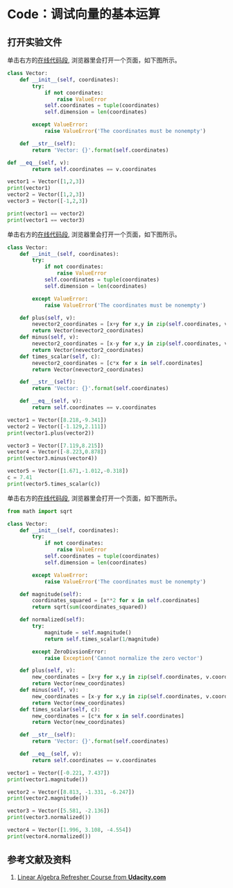 # Code：调试向量的基本运算

## 打开实验文件

单击右方的[在线代码段](https://pythontutor.com/live.html#code=class%20Vector%3A%0A%20%20%20%20def%20__init__%28self,%20coordinates%29%3A%0A%20%20%20%20%20%20%20%20try%3A%0A%20%20%20%20%20%20%20%20%20%20%20%20if%20not%20coordinates%3A%0A%20%20%20%20%20%20%20%20%20%20%20%20%20%20%20%20raise%20ValueError%0A%20%20%20%20%20%20%20%20%20%20%20%20self.coordinates%20%3D%20tuple%28coordinates%29%0A%20%20%20%20%20%20%20%20%20%20%20%20self.dimension%20%3D%20len%28coordinates%29%0A%0A%20%20%20%20%20%20%20%20except%20ValueError%3A%0A%20%20%20%20%20%20%20%20%20%20%20%20raise%20ValueError%28'The%20coordinates%20must%20be%20nonempty'%29%0A%0A%20%20%20%20def%20__str__%28self%29%3A%0A%20%20%20%20%20%20%20%20return%20'Vector%3A%20%7B%7D'.format%28self.coordinates%29%0A%0Adef%20__eq__%28self,%20v%29%3A%0A%20%20%20%20%20%20%20%20return%20self.coordinates%20%3D%3D%20v.coordinates%0A%0Avector1%20%3D%20Vector%28%5B1,2,3%5D%29%0Aprint%28vector1%29%0Avector2%20%3D%20Vector%28%5B1,2,3%5D%29%0Avector3%20%3D%20Vector%28%5B-1,2,3%5D%29%0A%0Aprint%28vector1%20%3D%3D%20vector2%29%0Aprint%28vector1%20%3D%3D%20vector3%29&cumulative=false&curInstr=29&heapPrimitives=nevernest&mode=display&origin=opt-live.js&py=3&rawInputLstJSON=%5B%5D&textReferences=false), 浏览器里会打开一个页面，如下图所示。

```python
class Vector:
	def __init__(self, coordinates):
		try:
			if not coordinates:
				raise ValueError
			self.coordinates = tuple(coordinates)
			self.dimension = len(coordinates)

		except ValueError:
			raise ValueError('The coordinates must be nonempty')

	def __str__(self):
		return 'Vector: {}'.format(self.coordinates)

def __eq__(self, v):
		return self.coordinates == v.coordinates

vector1 = Vector([1,2,3])
print(vector1)
vector2 = Vector([1,2,3])
vector3 = Vector([-1,2,3])

print(vector1 == vector2)
print(vector1 == vector3)
```

单击右方的[在线代码段](https://pythontutor.com/live.html#code=class%20Vector%3A%0A%20%20%20%20def%20__init__%28self,%20coordinates%29%3A%0A%20%20%20%20%20%20%20%20try%3A%0A%20%20%20%20%20%20%20%20%20%20%20%20if%20not%20coordinates%3A%0A%20%20%20%20%20%20%20%20%20%20%20%20%20%20%20%20raise%20ValueError%0A%20%20%20%20%20%20%20%20%20%20%20%20self.coordinates%20%3D%20tuple%28coordinates%29%0A%20%20%20%20%20%20%20%20%20%20%20%20self.dimension%20%3D%20len%28coordinates%29%0A%0A%20%20%20%20%20%20%20%20except%20ValueError%3A%0A%20%20%20%20%20%20%20%20%20%20%20%20raise%20ValueError%28'The%20coordinates%20must%20be%20nonempty'%29%0A%0A%20%20%20%20def%20plus%28self,%20v%29%3A%0A%20%20%20%20%20%20%20%20nevector2_coordinates%20%3D%20%5Bx%2By%20for%20x,y%20in%20zip%28self.coordinates,%20v.coordinates%29%5D%0A%20%20%20%20%20%20%20%20return%20Vector%28nevector2_coordinates%29%0A%20%20%20%20def%20minus%28self,%20v%29%3A%0A%20%20%20%20%20%20%20%20nevector2_coordinates%20%3D%20%5Bx-y%20for%20x,y%20in%20zip%28self.coordinates,%20v.coordinates%29%5D%0A%20%20%20%20%20%20%20%20return%20Vector%28nevector2_coordinates%29%20%20%20%0A%20%20%20%20def%20times_scalar%28self,%20c%29%3A%0A%20%20%20%20%20%20%20%20nevector2_coordinates%20%3D%20%5Bc*x%20for%20x%20in%20self.coordinates%5D%0A%20%20%20%20%20%20%20%20return%20Vector%28nevector2_coordinates%29%20%20%20%20%20%20%20%20%20%20%20%20%20%20%20%20%20%0A%0A%20%20%20%20def%20__str__%28self%29%3A%0A%20%20%20%20%20%20%20%20return%20'Vector%3A%20%7B%7D'.format%28self.coordinates%29%0A%0A%20%20%20%20def%20__eq__%28self,%20v%29%3A%0A%20%20%20%20%20%20%20%20return%20self.coordinates%20%3D%3D%20v.coordinates%0A%0Avector1%20%3D%20Vector%28%5B8.218,-9.341%5D%29%0Avector2%20%3D%20Vector%28%5B-1.129,2.111%5D%29%0Aprint%28vector1.plus%28vector2%29%29%0A%0Avector3%20%3D%20Vector%28%5B7.119,8.215%5D%29%0Avector4%20%3D%20Vector%28%5B-8.223,0.878%5D%29%0Aprint%28vector3.minus%28vector4%29%29%0A%0Avector5%20%3D%20Vector%28%5B1.671,-1.012,-0.318%5D%29%0Ac%20%3D%207.41%0Aprint%28vector5.times_scalar%28c%29%29&cumulative=false&curInstr=95&heapPrimitives=nevernest&mode=display&origin=opt-live.js&py=3&rawInputLstJSON=%5B%5D&textReferences=false), 浏览器里会打开一个页面，如下图所示。

```python
class Vector:
	def __init__(self, coordinates):
		try:
			if not coordinates:
				raise ValueError
			self.coordinates = tuple(coordinates)
			self.dimension = len(coordinates)

		except ValueError:
			raise ValueError('The coordinates must be nonempty')

	def plus(self, v):
		nevector2_coordinates = [x+y for x,y in zip(self.coordinates, v.coordinates)]
		return Vector(nevector2_coordinates)
	def minus(self, v):
		nevector2_coordinates = [x-y for x,y in zip(self.coordinates, v.coordinates)]
		return Vector(nevector2_coordinates)   
	def times_scalar(self, c):
		nevector2_coordinates = [c*x for x in self.coordinates]
		return Vector(nevector2_coordinates)				 

	def __str__(self):
		return 'Vector: {}'.format(self.coordinates)

	def __eq__(self, v):
		return self.coordinates == v.coordinates

vector1 = Vector([8.218,-9.341])
vector2 = Vector([-1.129,2.111])
print(vector1.plus(vector2))

vector3 = Vector([7.119,8.215])
vector4 = Vector([-8.223,0.878])
print(vector3.minus(vector4))

vector5 = Vector([1.671,-1.012,-0.318])
c = 7.41
print(vector5.times_scalar(c))
```

单击右方的[在线代码段](https://pythontutor.com/live.html#code=from%20math%20import%20sqrt%0A%0Aclass%20Vector%3A%0A%20%20%20%20def%20__init__%28self,%20coordinates%29%3A%0A%20%20%20%20%20%20%20%20try%3A%0A%20%20%20%20%20%20%20%20%20%20%20%20if%20not%20coordinates%3A%0A%20%20%20%20%20%20%20%20%20%20%20%20%20%20%20%20raise%20ValueError%0A%20%20%20%20%20%20%20%20%20%20%20%20self.coordinates%20%3D%20tuple%28coordinates%29%0A%20%20%20%20%20%20%20%20%20%20%20%20self.dimension%20%3D%20len%28coordinates%29%0A%0A%20%20%20%20%20%20%20%20except%20ValueError%3A%0A%20%20%20%20%20%20%20%20%20%20%20%20raise%20ValueError%28'The%20coordinates%20must%20be%20nonempty'%29%0A%0A%20%20%20%20def%20magnitude%28self%29%3A%0A%20%20%20%20%20%20%20%20coordinates_squared%20%3D%20%5Bx**2%20for%20x%20in%20self.coordinates%5D%0A%20%20%20%20%20%20%20%20return%20sqrt%28sum%28coordinates_squared%29%29%0A%0A%20%20%20%20def%20normalized%28self%29%3A%0A%20%20%20%20%20%20%20%20try%3A%0A%20%20%20%20%20%20%20%20%20%20%20%20magnitude%20%3D%20self.magnitude%28%29%0A%20%20%20%20%20%20%20%20%20%20%20%20return%20self.times_scalar%281/magnitude%29%0A%0A%20%20%20%20%20%20%20%20except%20ZeroDivsionError%3A%0A%20%20%20%20%20%20%20%20%20%20%20%20raise%20Exception%28'Cannot%20normalize%20the%20zero%20vector'%29%20%20%20%20%20%20%20%20%20%20%20%20%0A%0A%20%20%20%20def%20plus%28self,%20v%29%3A%0A%20%20%20%20%20%20%20%20new_coordinates%20%3D%20%5Bx%2By%20for%20x,y%20in%20zip%28self.coordinates,%20v.coordinates%29%5D%0A%20%20%20%20%20%20%20%20return%20Vector%28new_coordinates%29%0A%20%20%20%20def%20minus%28self,%20v%29%3A%0A%20%20%20%20%20%20%20%20new_coordinates%20%3D%20%5Bx-y%20for%20x,y%20in%20zip%28self.coordinates,%20v.coordinates%29%5D%0A%20%20%20%20%20%20%20%20return%20Vector%28new_coordinates%29%20%20%20%0A%20%20%20%20def%20times_scalar%28self,%20c%29%3A%0A%20%20%20%20%20%20%20%20new_coordinates%20%3D%20%5Bc*x%20for%20x%20in%20self.coordinates%5D%0A%20%20%20%20%20%20%20%20return%20Vector%28new_coordinates%29%20%20%20%20%20%20%20%20%20%20%20%20%20%20%20%20%20%0A%0A%20%20%20%20def%20__str__%28self%29%3A%0A%20%20%20%20%20%20%20%20return%20'Vector%3A%20%7B%7D'.format%28self.coordinates%29%0A%0A%20%20%20%20def%20__eq__%28self,%20v%29%3A%0A%20%20%20%20%20%20%20%20return%20self.coordinates%20%3D%3D%20v.coordinates%0A%0Avector1%20%3D%20Vector%28%5B-0.221,%207.437%5D%29%0Aprint%28vector1.magnitude%28%29%29%0A%0Avector2%20%3D%20Vector%28%5B8.813,%20-1.331,%20-6.247%5D%29%0Aprint%28vector2.magnitude%28%29%29%0A%0Avector3%20%3D%20Vector%28%5B5.581,%20-2.136%5D%29%0Aprint%28vector3.normalized%28%29%29%0A%0Avector4%20%3D%20Vector%28%5B1.996,%203.108,%20-4.554%5D%29%0Aprint%28vector4.normalized%28%29%29&cumulative=false&curInstr=119&heapPrimitives=nevernest&mode=display&origin=opt-live.js&py=3&rawInputLstJSON=%5B%5D&textReferences=false), 浏览器里会打开一个页面，如下图所示。

```python
from math import sqrt

class Vector:
	def __init__(self, coordinates):
		try:
			if not coordinates:
				raise ValueError
			self.coordinates = tuple(coordinates)
			self.dimension = len(coordinates)

		except ValueError:
			raise ValueError('The coordinates must be nonempty')

	def magnitude(self):
		coordinates_squared = [x**2 for x in self.coordinates]
		return sqrt(sum(coordinates_squared))

	def normalized(self):
		try:
			magnitude = self.magnitude()
			return self.times_scalar(1/magnitude)

		except ZeroDivsionError:
			raise Exception('Cannot normalize the zero vector')			

	def plus(self, v):
		new_coordinates = [x+y for x,y in zip(self.coordinates, v.coordinates)]
		return Vector(new_coordinates)
	def minus(self, v):
		new_coordinates = [x-y for x,y in zip(self.coordinates, v.coordinates)]
		return Vector(new_coordinates)   
	def times_scalar(self, c):
		new_coordinates = [c*x for x in self.coordinates]
		return Vector(new_coordinates)				 

	def __str__(self):
		return 'Vector: {}'.format(self.coordinates)

	def __eq__(self, v):
		return self.coordinates == v.coordinates

vector1 = Vector([-0.221, 7.437])
print(vector1.magnitude())

vector2 = Vector([8.813, -1.331, -6.247])
print(vector2.magnitude())

vector3 = Vector([5.581, -2.136])
print(vector3.normalized())

vector4 = Vector([1.996, 3.108, -4.554])
print(vector4.normalized())
```

## 参考文献及资料

1. [Linear Algebra Refresher Course from **Udacity.com**](https://classroom.udacity.com/courses/ud953/lessons/4374471116/concepts/45834932630923)